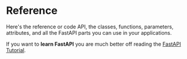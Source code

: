 # Reference

Here's the reference or code API, the classes, functions, parameters, attributes, and
all the FastAPI parts you can use in your applications.

If you want to **learn FastAPI** you are much better off reading the
[FastAPI Tutorial](https://fastapi.tiangolo.com/tutorial/).
